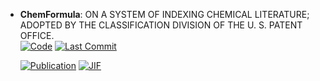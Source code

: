 



- **ChemFormula**: ON A SYSTEM OF INDEXING CHEMICAL LITERATURE; ADOPTED BY THE CLASSIFICATION DIVISION OF THE U. S. PATENT OFFICE.  
    [![Code](https://img.shields.io/github/stars/molshape/ChemFormula?style=for-the-badge&logo=github)](https://github.com/molshape/ChemFormula) 
    [![Last Commit](https://img.shields.io/github/last-commit/molshape/ChemFormula?style=for-the-badge&logo=github)](https://github.com/molshape/ChemFormula) 

    [![Publication](https://img.shields.io/badge/Publication-Citations:103-blue?style=for-the-badge&logo=bookstack)](https://doi.org/10.1021/ja02046a005) 
    [![JIF](https://img.shields.io/badge/Impact_Factor-14.40-purple?style=for-the-badge&logo=academia)](https://doi.org/10.1021/ja02046a005)


